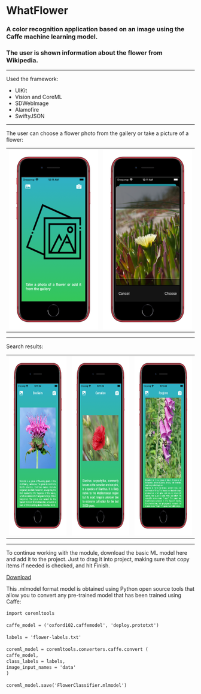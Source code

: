 # WhatFlower

### A color recognition application based on an image using the Caffe machine learning model.
### The user is shown information about the flower from Wikipedia.

---
Used the framework:
- UIKit
- Vision and CoreML
- SDWebImage
- Alamofire
- SwiftyJSON
---

The user can choose a flower photo from the gallery or take a picture of a flower:

<table>
  <tr>
    <td><img src="Documentation/Homepage.png" width=270 height=480></td>
    <td><img src="Documentation/ChoosePhoto.png" width=270 height=480></td>
    </tr>
 </table>


---
Search results:

<table>
  <tr>
    <td><img src="Documentation/Result_1.png" width=270 height=480></td>
    <td><img src="Documentation/Result_2.png" width=270 height=480></td>
    <td><img src="Documentation/Result_3.png" width=270 height=480></td>
  </tr>
 </table>

---

To continue working with the module, download the basic ML model here and add it to the project.  Just to drag it into project, making sure that copy items if needed is checked, and hit Finish.

[Download](https://onedrive.live.com/?authkey=%21AH%5F4vkwh3DqsmnQ&cid=1013088DA47F0232&id=1013088DA47F0232%211472&parId=root&action=locate)

This .mlmodel format model is obtained using Python open source tools that allow you to convert any pre-trained model that has been trained using Caffe:



```
import coremltools

caffe_model = ('oxford102.caffemodel', 'deploy.prototxt')

labels = 'flower-labels.txt'

coreml_model = coremltools.converters.caffe.convert (
caffe_model,
class_labels = labels,
image_input_names = 'data'
)

coreml_model.save('FlowerClassifier.mlmodel')
```